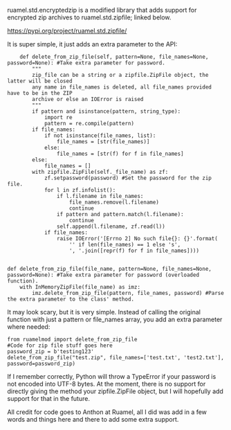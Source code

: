 ruamel.std.encryptedzip is a modified library that adds support for encrypted zip archives to ruamel.std.zipfile; linked below.

https://pypi.org/project/ruamel.std.zipfile/

It is super simple, it just adds an extra parameter to the API:

```
    def delete_from_zip_file(self, pattern=None, file_names=None, password=None): #Take extra parameter for password.
        """
        zip_file can be a string or a zipfile.ZipFile object, the latter will be closed
        any name in file_names is deleted, all file_names provided have to be in the ZIP
        archive or else an IOError is raised
        """
        if pattern and isinstance(pattern, string_type):
            import re
            pattern = re.compile(pattern)
        if file_names:
            if not isinstance(file_names, list):
                file_names = [str(file_names)]
            else:
                file_names = [str(f) for f in file_names]
        else:
            file_names = []
        with zipfile.ZipFile(self._file_name) as zf:
            zf.setpassword(password) #Set the password for the zip file.
            for l in zf.infolist():
                if l.filename in file_names:
                    file_names.remove(l.filename)
                    continue
                if pattern and pattern.match(l.filename):
                    continue
                self.append(l.filename, zf.read(l))
            if file_names:
                raise IOError('[Errno 2] No such file{}: {}'.format(
                    '' if len(file_names) == 1 else 's',
                    ', '.join([repr(f) for f in file_names])))


def delete_from_zip_file(file_name, pattern=None, file_names=None, password=None): #Take extra parameter for password (overloaded function).
    with InMemoryZipFile(file_name) as imz:
        imz.delete_from_zip_file(pattern, file_names, password) #Parse the extra parameter to the class' method.
```
It may look scary, but it is very simple. Instead of calling the original function with just a pattern or file_names array, you add an extra parameter where needed:

```
from ruamelmod import delete_from_zip_file
#Code for zip file stuff goes here
password_zip = b'testing123'
delete_from_zip_file("test.zip", file_names=['test.txt', 'test2.txt'], password=password_zip)
```

If I remember correctly, Python will throw a TypeError if your password is not encoded into UTF-8 bytes. At the moment, there is no support for directly giving the method your zipfile.ZipFile object, but I will hopefully add support for that in the future.

All credit for code goes to Anthon at Ruamel, all I did was add in a few words and things here and there to add some extra support.
